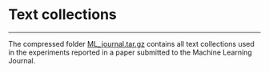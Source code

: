 # Text collections
------------------

The compressed folder [ML_journal.tar.gz](ML_journal.tar.gz) contains all text collections used in the experiments reported in a paper submitted to the Machine Learning Journal.

